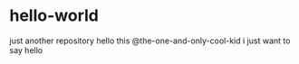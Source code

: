 # hello-world
just another repository
hello this @the-one-and-only-cool-kid
i just want to say hello
